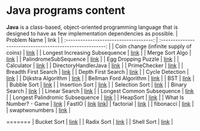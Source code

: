 # Java programs content

**Java** is a class-based, object-oriented programming language that is designed to have as few implementation dependencies as possible.
|              Problem Name              |                           link                            |
| :------------------------------------: | :-------------------------------------------------------: |
| Coin change (infinite supply of coins) |                [link](./CoinChange_i.java)                |
|     Longest Increasing Subsequence     |        [link](./LongestIncreasingSubsequence.java)        |
|            Merge Sort Algo             |                 [link](./MergeSort.java)                  |
|         PalindromeSubSequence          |                 [link](./PalindromeSubSequence.java)      |
|         Egg Dropping Puzzle            |                 [link](./EggDroppingPuzzle.java)          |
|          Calculator                    |      [link](./Calculator/Calculator.java)                 |
|       DirectoryHandlerJava             |                 [link](./DirectoryHandlerJava.java)       |
|           PrimeChecker                 |        [link](./PrimeChecker.java)                        |
|           Breadth First Search         |        [link](./Graphs/BreadthFirstSearch.java)           |
|           Depth First Search           |        [link](./Graphs/DepthFirstSearch.java)             |
|           Cycle Detection              |        [link](./Graphs/CycleDetection.java)               |
|           Dijkstra Algorithm           |        [link](./Graphs/DijkstraAlgorithm.java)            |
|           Bellman Ford Algorithm       |        [link](./Graphs/BellmanFordAlgorithm.java)         |
|           BST                          |        [link](./binarySearchTree.java)                    |
|           Bubble Sort                  |        [link](./bubbleSort.java)                          |
|           Insertion Sort               |        [link](./insertionSort.java)                       |
|           Selection Sort               |        [link](./selectionSort.java)                       |
|           Binary Search                |        [link](./BinarySearch.java)                        |
|           Linear Search                |        [link](./LinearSearch.java)                        |
|    Longest Common Subsequence          |        [link](./LongestCommonSubsequence.java)            |
|    Longest Palindromic Subsequence     |        [link](./LongestPalindromicSubsequence.java)       |
|           HeapSort                     |        [link](./HeapSort.java)                            |
|         What Is Number? - Game         |        [link](./WhatIsNumberGame.java)
|           FastIO                       |  [link](./FastIO/Reader.java) [link](./FastIO/Writer.java)|
|           factorial                    |       [link](./factorial.java)                            | 
|           fibonacci                    |       [link](./fibonacci.java)                            |
|           swaptwonumbers               |       [link](./swapTwoNumbers.java)                       |


======= 
|           Bucket Sort                  |        [link](./BucketSort.java)                          |
|           Radix Sort                   |        [link](./RadixSort.java)                           |
|           Shell Sort                   |        [link](./ShellSort.java)                           |


